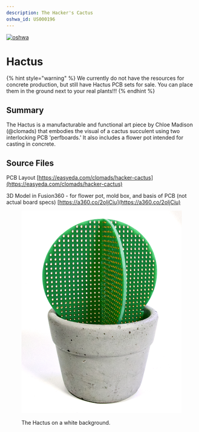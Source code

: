 ```yaml
---
description: The Hacker's Cactus
oshwa_id: US000196
---
```


[![oshwa](https://img.shields.io/badge/US000196-OSHWA-blue?style=for-the-badge)](https://certification.oshwa.org/us000196.html)

# Hactus

{% hint style="warning" %}
We currently do not have the resources for concrete production, but still have Hactus PCB sets for sale. You can place them in the ground next to your real plants!!!
{% endhint %}

## Summary

The Hactus is a manufacturable and functional art piece by Chloe Madison (@clomads) that embodies the visual of a cactus succulent using two interlocking PCB 'perfboards.' It also includes a flower pot intended for casting in concrete.

## Source Files

PCB Layout [https://easyeda.com/clomads/hacker-cactus](https://easyeda.com/clomads/hacker-cactus)

3D Model in Fusion360 - for flower pot, mold box, and basis of PCB (not actual board specs) [https://a360.co/2oIjCiu](https://a360.co/2oIjCiu)

<figure><img src="../.gitbook/assets/hactus-main-cropped.jpeg" alt=""><figcaption><p>The Hactus on a white background.</p></figcaption></figure>
